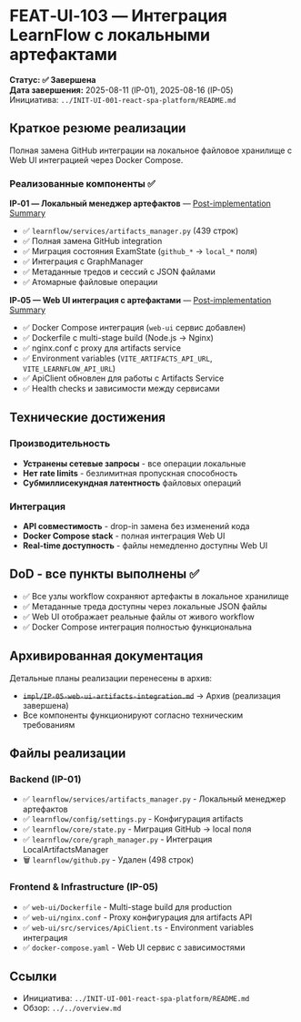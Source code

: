 # FEAT‑UI‑103 — Интеграция LearnFlow с локальными артефактами

**Статус: ✅ Завершена**  
**Дата завершения:** 2025-08-11 (IP-01), 2025-08-16 (IP-05)  
Инициатива: `../INIT-UI-001-react-spa-platform/README.md`

## Краткое резюме реализации

Полная замена GitHub интеграции на локальное файловое хранилище с Web UI интеграцией через Docker Compose.

### Реализованные компоненты ✅

**IP‑01 — Локальный менеджер артефактов** — [Post-implementation Summary](impl/IP-01-post-implementation-summary.md)
- ✅ `learnflow/services/artifacts_manager.py` (439 строк)
- ✅ Полная замена GitHub integration  
- ✅ Миграция состояния ExamState (`github_*` → `local_*` поля)
- ✅ Интеграция с GraphManager
- ✅ Метаданные тредов и сессий с JSON файлами
- ✅ Атомарные файловые операции

**IP‑05 — Web UI интеграция с артефактами** — [Post-implementation Summary](impl/IP-05-post-implementation-summary.md)
- ✅ Docker Compose интеграция (`web-ui` сервис добавлен)
- ✅ Dockerfile с multi-stage build (Node.js → Nginx)
- ✅ nginx.conf с proxy для artifacts service  
- ✅ Environment variables (`VITE_ARTIFACTS_API_URL`, `VITE_LEARNFLOW_API_URL`)
- ✅ ApiClient обновлен для работы с Artifacts Service
- ✅ Health checks и зависимости между сервисами

## Технические достижения

### Производительность
- **Устранены сетевые запросы** - все операции локальные
- **Нет rate limits** - безлимитная пропускная способность
- **Субмиллисекундная латентность** файловых операций

### Интеграция
- **API совместимость** - drop-in замена без изменений кода
- **Docker Compose stack** - полная интеграция Web UI
- **Real-time доступность** - файлы немедленно доступны Web UI

## DoD - все пункты выполнены ✅
- ✅ Все узлы workflow сохраняют артефакты в локальное хранилище
- ✅ Метаданные треда доступны через локальные JSON файлы  
- ✅ Web UI отображает реальные файлы от живого workflow
- ✅ Docker Compose интеграция полностью функциональна

## Архивированная документация

Детальные планы реализации перенесены в архив:
- ~~`impl/IP-05-web-ui-artifacts-integration.md`~~ → Архив (реализация завершена)
- Все компоненты функционируют согласно техническим требованиям

## Файлы реализации

### Backend (IP-01)
- ✅ `learnflow/services/artifacts_manager.py` - Локальный менеджер артефактов  
- ✅ `learnflow/config/settings.py` - Конфигурация artifacts
- ✅ `learnflow/core/state.py` - Миграция GitHub → local поля
- ✅ `learnflow/core/graph_manager.py` - Интеграция LocalArtifactsManager
- 🗑️ `learnflow/github.py` - Удален (498 строк)

### Frontend & Infrastructure (IP-05)  
- ✅ `web-ui/Dockerfile` - Multi-stage build для production
- ✅ `web-ui/nginx.conf` - Proxy конфигурация для artifacts API
- ✅ `web-ui/src/services/ApiClient.ts` - Environment variables интеграция
- ✅ `docker-compose.yaml` - Web UI сервис с зависимостями

## Ссылки
- Инициатива: `../INIT-UI-001-react-spa-platform/README.md`
- Обзор: `../../overview.md`

